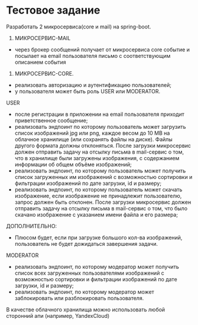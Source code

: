 # Тестовое задание

Разработать 2 микросервиса(core и mail) на spring-boot.

1. МИКРОСЕРВИС-MAIL
- через брокер сообщений получает от микросервиса core событие и посылает на email пользователя письмо с соответствующим описанием события
1. МИКРОСЕРВИС-CORE.
- реализовать авторизацию и аутентификацию пользователей;
- у пользователя может быть роль USER или MODERATOR.

USER

- после регистрации в приложении на email пользователя приходит приветственное сообщение;
- реализовать эндпоинт по которому пользователь может загрузить список изображений jpg или png, каждое весом до 10 MB на облачное хранилище (или сохранять файлы на диске).
Файлы другого формата должны отклоняться. После загрузки микросервис должен отправить задачу на отсылку письма в mail-сервис о том,
что в хранилище были загружены изображения, с содержанием информации об общем объёме изображений;
- реализовать эндпоинт, по которому пользователь может получить список загруженных им изображений с возможностью сортировки и фильтрации изображений
по дате загрузки, id и размеру;
- реализовать эндпоинт, по которому пользователь может скачать изображение, если изображение не принадлежит пользователю, запрос должен быть отклонен.
После загрузки микросервис должен отправить задачу на отсылку письма в mail-сервис о том, что было скачано изображение c указанием имени файла и его размера;

ДОПОЛНИТЕЛЬНО:

- Плюсом будет, если при загрузке большого кол-ва изображений, пользователь не будет дожидаться завершения задачи.

MODERATOR

- реализовать эндпоинт, по которому модератор может получить список всех загруженных пользователями изображений с возможностью сортировки и фильтрации изображений
по дате загрузки, id и размеру;
- реализовать эндпоинт, по которому модератор может заблокировать или разблокировать пользователя.

В качестве облачного хранилища можно использовать любой сторонний апи (например, YandexCloud)
